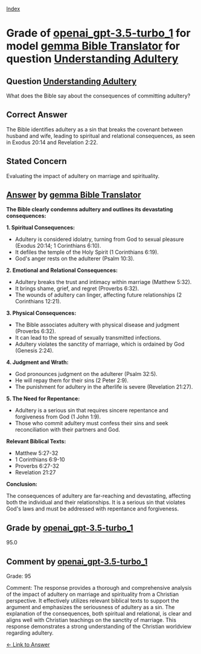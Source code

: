
[Index](../../../../index.md)
# Grade of [openai_gpt-3.5-turbo_1](../../../grading_models/openai_gpt-3.5-turbo_1.md) for model [gemma Bible Translator](../../../answering_models/gemma_Bible_Translator.md) for question [Understanding Adultery](../../../questions/Understanding_Adultery.md)

## Question [Understanding Adultery](../../../questions/Understanding_Adultery.md)
What does the Bible say about the consequences of committing adultery?

## Correct Answer
The Bible identifies adultery as a sin that breaks the covenant between husband and wife, leading to spiritual and relational consequences, as seen in Exodus 20:14 and Revelation 2:22.

## Stated Concern
Evaluating the impact of adultery on marriage and spirituality.

## [Answer](../Understanding_Adultery.md) by [gemma Bible Translator](../../../answering_models/gemma_Bible_Translator.md)
**The Bible clearly condemns adultery and outlines its devastating consequences:**

**1. Spiritual Consequences:**

* Adultery is considered idolatry, turning from God to sexual pleasure (Exodus 20:14; 1 Corinthians 6:10).
* It defiles the temple of the Holy Spirit (1 Corinthians 6:19).
* God's anger rests on the adulterer (Psalm 10:3).

**2. Emotional and Relational Consequences:**

* Adultery breaks the trust and intimacy within marriage (Matthew 5:32).
* It brings shame, grief, and regret (Proverbs 6:32).
* The wounds of adultery can linger, affecting future relationships (2 Corinthians 12:21).

**3. Physical Consequences:**

* The Bible associates adultery with physical disease and judgment (Proverbs 6:32).
* It can lead to the spread of sexually transmitted infections.
* Adultery violates the sanctity of marriage, which is ordained by God (Genesis 2:24).

**4. Judgment and Wrath:**

* God pronounces judgment on the adulterer (Psalm 32:5).
* He will repay them for their sins (2 Peter 2:9).
* The punishment for adultery in the afterlife is severe (Revelation 21:27).

**5. The Need for Repentance:**

* Adultery is a serious sin that requires sincere repentance and forgiveness from God (1 John 1:9).
* Those who commit adultery must confess their sins and seek reconciliation with their partners and God.

**Relevant Biblical Texts:**

* Matthew 5:27-32
* 1 Corinthians 6:9-10
* Proverbs 6:27-32
* Revelation 21:27

**Conclusion:**

The consequences of adultery are far-reaching and devastating, affecting both the individual and their relationships. It is a serious sin that violates God's laws and must be addressed with repentance and forgiveness.

## Grade by [openai_gpt-3.5-turbo_1](../../../grading_models/openai_gpt-3.5-turbo_1.md)
95.0

## Comment by [openai_gpt-3.5-turbo_1](../../../grading_models/openai_gpt-3.5-turbo_1.md)
Grade: 95

Comment: The response provides a thorough and comprehensive analysis of the impact of adultery on marriage and spirituality from a Christian perspective. It effectively utilizes relevant biblical texts to support the argument and emphasizes the seriousness of adultery as a sin. The explanation of the consequences, both spiritual and relational, is clear and aligns well with Christian teachings on the sanctity of marriage. This response demonstrates a strong understanding of the Christian worldview regarding adultery.

[&lt;- Link to Answer](../Understanding_Adultery.md)
